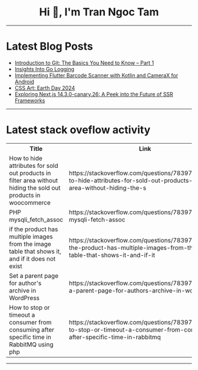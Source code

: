 <h1 align="center">Hi 👋, I'm Tran Ngoc Tam</h1>

---

# Latest Blog Posts 
<!-- BLOG-POST-LIST:START -->
- [Introduction to Git: The Basics You Need to Know – Part 1](https://dev.to/dipakahirav/introduction-to-git-the-basics-you-need-to-know-part-1-4ena)
- [Insights Into Go Logging](https://dev.to/sumuduliyanage/insights-into-go-logging-2egh)
- [Implementing Flutter Barcode Scanner with Kotlin and CameraX for Android](https://dev.to/yushulx/implementing-flutter-barcode-scanner-with-kotlin-and-camerax-for-android-430a)
- [CSS Art: Earth Day 2024](https://dev.to/barryels/css-art-earth-day-2024-3epk)
- [Exploring Next.js 14.3.0-canary.26: A Peek into the Future of SSR Frameworks](https://dev.to/dipakahirav/exploring-nextjs-1430-canary26-a-peek-into-the-future-of-ssr-frameworks-10e9)
<!-- BLOG-POST-LIST:END -->

---

# Latest stack oveflow activity
<table>
  <tr><th>Title</th><th>Link</th></tr>
  <!-- STACKOVERFLOW:START --><tr><td>How to hide attributes for sold out products in filter area without hiding the sold out products in woocommerce</td><td>https://stackoverflow.com/questions/78397629/how-to-hide-attributes-for-sold-out-products-in-filter-area-without-hiding-the-s</td></tr><tr><td>PHP mysqli_fetch_assoc</td><td>https://stackoverflow.com/questions/78397604/php-mysqli-fetch-assoc</td></tr><tr><td>if the product has multiple images from the image table that shows it, and if it does not exist</td><td>https://stackoverflow.com/questions/78397559/if-the-product-has-multiple-images-from-the-image-table-that-shows-it-and-if-it</td></tr><tr><td>Set a parent page for author&#39;s archive in WordPress</td><td>https://stackoverflow.com/questions/78397240/set-a-parent-page-for-authors-archive-in-wordpress</td></tr><tr><td>How to stop or timeout a consumer from consuming after specific time in RabbitMQ using php</td><td>https://stackoverflow.com/questions/78397211/how-to-stop-or-timeout-a-consumer-from-consuming-after-specific-time-in-rabbitmq</td></tr><!-- STACKOVERFLOW:END -->
</table>

---


